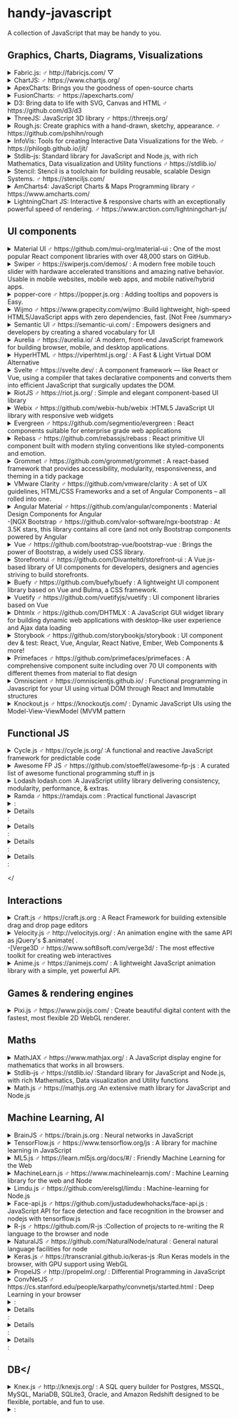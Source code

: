 # handy-javascript
A collection of JavaScript that may be handy to you.

## Graphics, Charts, Diagrams, Visualizations

<details> 
  <summary>Fabric.js: ♂ http://fabricjs.com/ ▽ </summary> 
  A powerful and simple Javascript HTML5 canvas library 
</details>
<details> 
  <summary>ChartJS: ♂ https://www.chartjs.org/</summary>   
  
  Simple yet flexible JavaScript charting for designers & developers
    
  ![ChartJS](https://user-images.githubusercontent.com/1479100/45607189-2b018b80-ba7d-11e8-845e-d7ab810bc07f.png)   
</details>

<details>
    <summary>ApexCharts: Brings you the goodness of open-source charts</summary> 
 </details>
  
<details>
    <summary>FusionCharts: ♂ https://apexcharts.com/ </summary> 
  Offers additional visualizations for your dashboards on top of ApexCharts
  
  ![FusionCharts](https://upload.wikimedia.org/wikipedia/commons/9/95/FusionCharts_JavaScript_Charting_Library.png)
</details>
<details>
    <summary>D3: Bring data to life with SVG, Canvas and HTML ♂ https://github.com/d3/d3 </summary> </details>
<details>
    <summary>ThreeJS: JavaScript 3D library ♂ https://threejs.org/ </summary> </details>
<details>
    <summary>Rough.js: Create graphics with a hand-drawn, sketchy, appearance. ♂ https://github.com/pshihn/rough</summary> </details> 
<details>
    <summary>InfoVis: Tools for creating Interactive Data Visualizations for the Web. ♂ https://philogb.github.io/jit/ </summary> </details>
<details>
    <summary>Stdlib-js: Standard library for JavaScript and Node.js, with rich Mathematics, Data visualization and Utility functions ♂ https://stdlib.io/ </summary> </details>
<details>
    <summary>Stencil: Stencil is a toolchain for building reusable, scalable Design Systems. ♂ https://stenciljs.com/ </summary> </details>
<details>
    <summary>AmCharts4: JavaScript Charts & Maps Programming library ♂ https://www.amcharts.com/ </summary> </details>
<details>
    <summary>LightningChart JS: Interactive & responsive charts with an exceptionally powerful speed of rendering. ♂ https://www.arction.com/lightningchart-js/ </summary> </details>


## UI components
<details>
    <summary>Material UI ♂ https://github.com/mui-org/material-ui : One of the most popular React component libraries with over 48,000 stars on GitHub.</summary> </details> 
<details>
    <summary>Swiper ♂ https://swiperjs.com/demos/ : A modern free mobile touch slider with hardware accelerated transitions and amazing native behavior. Usable in mobile websites, mobile web apps, and mobile native/hybrid apps.</summary> </details>
<details>
    <summary>popper-core ♂ https://popper.js.org : Adding tooltips and popovers is Easy.</summary> </details>
<details>
    <summary>Wijmo ♂ https://www.grapecity.com/wijmo :Build lightweight, high-speed HTML5/JavaScript apps with zero dependencies, fast. [Not Free /summary>
<details>
    <summary>Semantic UI ♂ https://semantic-ui.com/ : Empowers designers and developers by creating a shared vocabulary for UI</summary> </details>
<details>
    <summary>Aurelia ♂ https://aurelia.io/ :A modern, front-end JavaScript framework for building browser, mobile, and desktop applications.</summary> </details> 
<details>
    <summary>HyperHTML ♂ https://viperhtml.js.org/ : A Fast & Light Virtual DOM Alternative</summary> </details>
<details>
    <summary>Svelte ♂ https://svelte.dev/ : A component framework — like React or Vue, using a compiler that takes declarative components and converts them into efficient JavaScript that surgically updates the DOM.</summary> </details> 
<details>
    <summary>RiotJS ♂ https://riot.js.org/ : Simple and elegant component-based UI library</summary> </details>
<details>
    <summary>Webix ♂ https://github.com/webix-hub/webix :HTML5 JavaScript UI library with responsive web widgets</summary> </details>
<details>
    <summary>Evergreen ♂ https://github.com/segmentio/evergreen : React components suitable for enterprise grade web applications</summary> </details>
<details>
    <summary>Rebass ♂ https://github.com/rebassjs/rebass : React primitive UI component built with modern styling conventions like styled-components and emotion.</summary> </details> 
<details>
    <summary>Grommet ♂ https://github.com/grommet/grommet : A react-based framework that provides accessibility, modularity, responsiveness, and theming in a tidy package</summary> </details>
<details>
    <summary>VMware Clarity ♂ https://github.com/vmware/clarity :  A set of UX guidelines, HTML/CSS Frameworks and a set of Angular Components – all rolled into one.</summary> </details>
<details>
    <summary>Angular Material ♂ https://github.com/angular/components : Material Design Components for Angular</summary> </details>
-[NGX Bootstrap ♂ https://github.com/valor-software/ngx-bootstrap : At 3.5K stars, this library contains all core (and not only  Bootstrap components powered by Angular
<details>
    <summary>Vue ♂ https://github.com/bootstrap-vue/bootstrap-vue :  Brings the power of Bootstrap, a widely used CSS library.</summary> </details>
<details>
    <summary>Storefrontui ♂ https://github.com/Divanteltd/storefront-ui : A Vue.js-based library of UI components for developers, designers and agencies striving to build storefronts.</summary> </details> 
<details>
    <summary>Buefy ♂ https://github.com/buefy/buefy : A lightweight UI component library based on Vue and Bulma, a CSS framework.</summary> </details>
<details>
    <summary>Vuetify ♂ https://github.com/vuetifyjs/vuetify : UI component libraries based on Vue</summary> </details>
<details>
    <summary>Dhtmlx ♂ https://github.com/DHTMLX : A JavaScript GUI widget library for building dynamic web applications with desktop-like user experience and Ajax data loading</summary> </details>
<details>
    <summary>Storybook ♂ https://github.com/storybookjs/storybook :  UI component dev & test: React, Vue, Angular, React Native, Ember, Web Components & more!</summary> </details> 
<details>
    <summary>Primefaces ♂ https://github.com/primefaces/primefaces : A comprehensive component suite including over 70 UI components with different themes from material to flat design</summary> </details>
<details>
    <summary>Omniscient ♂ https://omniscientjs.github.io/ : Functional programming in Javascript for your UI using virtual DOM through React and Immutable structures</summary> </details>
<details>
    <summary>Knockout.js ♂ https://knockoutjs.com/ : Dynamic JavaScript UIs using the Model-View-ViewModel (MVVM  pattern</summary> </details>







## Functional JS
<details>
    <summary>Cycle.js ♂ https://cycle.js.org/ :A functional and reactive JavaScript framework for predictable code</summary> </details>
<details>
    <summary>Awesome FP JS ♂ https://github.com/stoeffel/awesome-fp-js : A curated list of awesome functional programming stuff in js</summary> </details>
<details>
    <summary>Lodash lodash.com :A JavaScript utility library delivering consistency, modularity, performance, & extras.</summary> </details>
<details>
    <summary>Ramda ♂ https://ramdajs.com : Practical functional Javascript</summary> </details> 
<details>
    <summary>  :
<details></details>
    <summary>  :
<details></details>
    <summary>  :
<details></details>
    <summary>  :
<details></details>
    <summary>  :



</


## Interactions
<details>
    <summary>Craft.js ♂ https://craft.js.org : A React Framework for building extensible drag and drop page editors</summary> </details>
<details>
    <summary>Velocity.js ♂ http://velocityjs.org/ :  An animation engine with the same API as jQuery's $.animate( .</summary> </details> 
-[Verge3D ♂ https://www.soft8soft.com/verge3d/ : The most effective toolkit for creating web interactives
<details>
    <summary>Anime.js ♂ https://animejs.com/ : A lightweight JavaScript animation library with a simple, yet powerful API.</summary> </details>

## Games & rendering engines
<details>
    <summary>Pixi.js ♂ https://www.pixijs.com/ : Create beautiful digital content with the fastest, most flexible 2D WebGL renderer.</summary> </details>

## Maths
<details>
    <summary>MathJAX ♂ https://www.mathjax.org/ : A JavaScript display engine for mathematics that works in all browsers.</summary> </details>
<details>
    <summary>Stdlib-js ♂ https://stdlib.io/ :Standard library for JavaScript and Node.js, with rich Mathematics, Data visualization and Utility functions</summary> </details>
<details>
    <summary>Math.js ♂ https://mathjs.org :An extensive math library for JavaScript and Node.js</summary> </details> 


## Machine Learning, AI
<details>
    <summary>BrainJS ♂ https://brain.js.org : Neural networks in JavaScript</summary> </details>
<details>
    <summary>TensorFlow.js ♂ https://www.tensorflow.org/js : A library for machine learning in JavaScript</summary> </details>
<details>
    <summary>ML5.js ♂ https://learn.ml5js.org/docs/#/ : Friendly Machine Learning for the Web</summary> </details>
<details>
    <summary>MachineLearn.js ♂ https://www.machinelearnjs.com/ : Machine Learning library for the web and Node</summary> </details> 
<details>
    <summary>Limdu.js ♂ https://github.com/erelsgl/limdu : Machine-learning for Node.js</summary> </details>
<details>
    <summary>Face-api.js ♂ https://github.com/justadudewhohacks/face-api.js : JavaScript API for face detection and face recognition in the browser and nodejs with tensorflow.js</summary> </details>
<details>
    <summary>R-js ♂ https://github.com/R-js :Collection of projects to re-writing the R language to the browser and node</summary> </details>
<details>
    <summary>NaturalJS ♂ https://github.com/NaturalNode/natural : General natural language facilities for node</summary> </details>
<details>
    <summary>Keras.js ♂ https://transcranial.github.io/keras-js :Run Keras models in the browser, with GPU support using WebGL</summary> </details> 
<details>
    <summary>PropelJS ♂ http://propelml.org/ : Differential Programming in JavaScript</summary> </details>
<details>
    <summary>ConvNetJS ♂ https://cs.stanford.edu/people/karpathy/convnetjs/started.html : Deep Learning in your browser</summary> </details>
<details>
    <summary>  :
<details></details>
    <summary>  :
<details></details>
    <summary>  :
<details></details>
    <summary>  :

## DB</ 
<details>
    <summary>Knex.js ♂ http://knexjs.org/ : A SQL query builder for Postgres, MSSQL, MySQL, MariaDB, SQLite3, Oracle, and Amazon Redshift designed to be flexible, portable, and fun to use.</summary> </details> 
<details>
    <summary>  :
</summary> </details>
